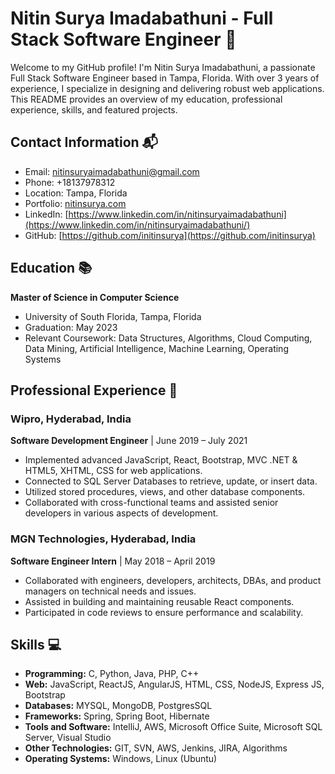 # Nitin Surya Imadabathuni - Full Stack Software Engineer 🚀

Welcome to my GitHub profile! I'm Nitin Surya Imadabathuni, a passionate Full Stack Software Engineer based in Tampa, Florida. With over 3 years of experience, I specialize in designing and delivering robust web applications. This README provides an overview of my education, professional experience, skills, and featured projects.

## Contact Information 📬
- Email: nitinsuryaimadabathuni@gmail.com
- Phone: +18137978312
- Location: Tampa, Florida
- Portfolio: [nitinsurya.com](https://nitinsurya.com)
- LinkedIn: [https://www.linkedin.com/in/nitinsuryaimadabathuni](https://www.linkedin.com/in/nitinsuryaimadabathuni/)
- GitHub: [https://github.com/initinsurya](https://github.com/initinsurya)

## Education 📚
**Master of Science in Computer Science**
- University of South Florida, Tampa, Florida
- Graduation: May 2023
- Relevant Coursework: Data Structures, Algorithms, Cloud Computing, Data Mining, Artificial Intelligence, Machine Learning, Operating Systems

## Professional Experience 💼

### Wipro, Hyderabad, India
**Software Development Engineer** | June 2019 – July 2021
- Implemented advanced JavaScript, React, Bootstrap, MVC .NET & HTML5, XHTML, CSS for web applications.
- Connected to SQL Server Databases to retrieve, update, or insert data.
- Utilized stored procedures, views, and other database components.
- Collaborated with cross-functional teams and assisted senior developers in various aspects of development.

### MGN Technologies, Hyderabad, India
**Software Engineer Intern** | May 2018 – April 2019
- Collaborated with engineers, developers, architects, DBAs, and product managers on technical needs and issues.
- Assisted in building and maintaining reusable React components.
- Participated in code reviews to ensure performance and scalability.

## Skills 💻
- **Programming:** C, Python, Java, PHP, C++
- **Web:** JavaScript, ReactJS, AngularJS, HTML, CSS, NodeJS, Express JS, Bootstrap
- **Databases:** MYSQL, MongoDB, PostgresSQL
- **Frameworks:** Spring, Spring Boot, Hibernate
- **Tools and Software:** IntelliJ, AWS, Microsoft Office Suite, Microsoft SQL Server, Visual Studio
- **Other Technologies:** GIT, SVN, AWS, Jenkins, JIRA, Algorithms
- **Operating Systems:** Windows, Linux (Ubuntu)

